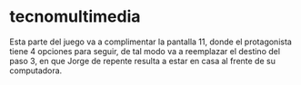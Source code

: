 # tecnomultimedia
Esta parte del juego va a complimentar la pantalla 11, donde el protagonista tiene 4 opciones para seguir, de tal modo va a reemplazar el destino del paso 3, en que Jorge de repente resulta a estar en casa al frente de su computadora.
